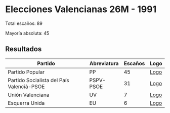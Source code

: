 # Elecciones Valencianas 26M - 1991

Total escaños: 89

Mayoría absoluta: 45

## Resultados

| Partido | Abreviatura | Escaños | Logo |
| - | - | - | - |
| Partido Popular | PP | 45 | [Logo](https://github.com/playzzz/Pactos/blob/master/Logos/PP.jpg?raw=true)
| Partido Socialista del País Valencià-PSOE | PSPV-PSOE | 31 | [Logo](https://github.com/playzzz/Pactos/blob/master/Logos/PSOE.jpg?raw=true)
| Unión Valenciana | UV | 7 | [Logo](https://github.com/playzzz/Pactos/blob/master/Logos/UV.jpg?raw=true)
| Esquerra Unida | EU | 6 | [Logo](https://github.com/playzzz/Pactos/blob/master/Logos/IU.jpg?raw=true)

